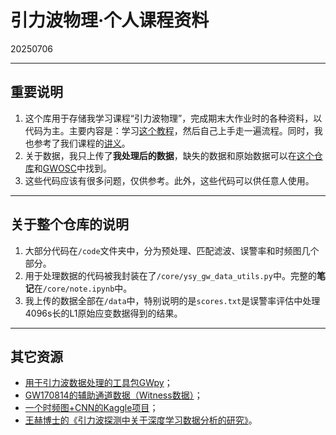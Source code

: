 # 引力波物理·个人课程资料

20250706

---

## 重要说明

1. 这个库用于存储我学习课程“引力波物理”，完成期末大作业时的各种资料，以代码为主。主要内容是：学习[这个教程](https://gwosc.org/tutorials/)，然后自己上手走一遍流程。同时，我也参考了我们课程的[讲义](https://github.com/yiminghu-SYSU/GW_DA_notes)。
2. 关于数据，我只上传了**我处理后的数据**，缺失的数据和原始数据可以在[这个仓库](https://github.com/gwosc-tutorial/LOSC_Event_tutorial?tab=readme-ov-file)和[GWOSC](https://gwosc.org/events/GW150914/)中找到。
3. 这些代码应该有很多问题，仅供参考。此外，这些代码可以供任意人使用。

---

## 关于整个仓库的说明

1. 大部分代码在`/code`文件夹中，分为预处理、匹配滤波、误警率和时频图几个部分。
2. 用于处理数据的代码被我封装在了`/core/ysy_gw_data_utils.py`中。完整的**笔记**在`/core/note.ipynb`中。
3. 我上传的数据全部在`/data`中，特别说明的是`scores.txt`是误警率评估中处理4096s长的L1原始应变数据得到的结果。

---

## 其它资源

- [用于引力波数据处理的工具包GWpy](https://gwpy.github.io/docs/stable/overview/)；
- [GW170814的辅助通道数据（Witness数据）](https://gwosc.org/auxiliary/GW170814/)；
- [一个时频图+CNN的Kaggle项目](https://github.com/mddunlap924/G2Net_Spectrogram-Classification)；
- [王赫博士的《引力波探测中关于深度学习数据分析的研究》](https://iphysresearch.github.io/PhDthesis_html/)。

